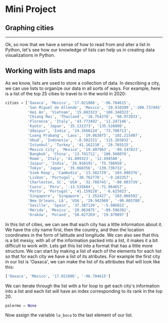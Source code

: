 # Mini Project

## Graphing cities

***

Ok, so now that we have a sense of how to read from and alter a list in Python, let's see how our knowledge of lists can help us in creating data visualizations in Python.

## Working with lists and maps

As we know, lists are used to store a collection of data.  In describing a city, we can use lists to organize our data in all sorts of ways.  For example, here is a list of the top 25 cities to travel to in the world in 2020:

```python
cities = ['Oaxaca', 'Mexico', '17.021886', '-96.784615',
          'San Miguel de Allende', 'Mexico', '20.910399','-100.737493',
          'Hoi An', 'Vietnam', '15.883323', '108.340323',
          'Chiang Mai', 'Thailand', '18.754378', '98.973933',
          'Florence', 'Italy', '43.773492', '11.247146',
          'Kyoto', 'Japan', '35.131373', '135.526008',
          'Udaipur', 'India', '24.3566124', '73.706713',
          'Luang Prabang', 'Laos', '19.863075', '102.215407',
          'Ubud', 'Indonesia', '-8.502221', '115.265032',
          'Istanbul', 'Turkey', '41.162210', '28.765515',
          'Mexico City', 'Mexico', '19.407963', '-99.147823',
          'Bangkok', 'China', '13.741712', '100.568078',
          'Rome', 'Italy', '41.899323', '12.494508',
          'Jaipur', 'India', '26.910191', '75.786958',
          'Tokyo', 'Japan', '35.668356', '139.736732',
          'Siem Reap', 'Cambodia', '13.382729', '103.890376',
          'Lisbon', 'Portugal', '38.762778', '-9.182357',
          'Charleston, SC', 'USA', '32.788745', '-80.003739',
          'Cuzco', 'Peru', '-13.535684', '-71.964657',
          'Porto', 'Portugal', '41.159228', '-8.625023',
          'Singapore', 'Singapore', '1.352427', '103.866592',
          'New Orleans, LA', 'USA', '29.942969', '-90.085780',
          'Seville', 'Spain', '37.387139', '-5.986822',
          'Mérida', 'Mexico', '20.963875', '-89.596392',
          'Kraków', 'Poland', '50.027269', '19.979097']
```

In this list of cities, we can see that each city has a little information about it.  We have the city name first, then the country, and then the location coordinates in the form of latitude and longitude.  We can also see that this is a bit messy, with all of the information packed into a list, it makes it a bit difficult to work with.  Lets get this list into a format that has a little more structure.  We can start by making a list of each of the elements for each list so that for each city we have a list of its atributes.  For example the first city in our list is 'Oaxaca', we can make the list of its attributes that will look like this:

```python
['Oaxaca', 'Mexico', '17.021886', '-96.784615']
```
We can iterate through the list with a for loop to get each city's information into a list and each list will have an index corresponding to its rank in the top 20.

```python
palermo = None
```

Now assign the variable `la_boca` to the last element of our list.